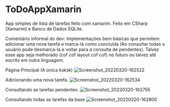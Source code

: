 # ToDoAppXamarin
App simples de lista de tarefas feito com xamarim.
Feito em CSharp (Xamarim) e Banco de Dados SQLite.

Comentário informal do dev: Implementações bem básicas que permitem adicionar uma nova tarefa e marca-lá como concluida (Ao consultar todas o usuário pode desmarca-la e voltar para a consulta de pendentes).
Talvez esse app seja melhorado (cof cof layout cof cof) no futuro ou talvez até escrito em outra linguagem.

Página Principal (A única ksksk)
![Screenshot_20220320-162522](https://user-images.githubusercontent.com/81589945/159180053-69c02ded-9347-4366-95ed-8f8bfb4a52db.jpg)

Adicionando uma nova tarefa.
![Screenshot_20220320-162534](https://user-images.githubusercontent.com/81589945/159180057-3a365e75-eb4b-4926-961a-4f5fa87aec6d.jpg)

Consultando as tarefas pendentes.
![Screenshot_20220320-162755](https://user-images.githubusercontent.com/81589945/159180061-a2fc3bac-b211-49be-b8a8-766e0cfdb518.jpg)

Consultando todas as tarefas da base
![Screenshot_20220320-162800](https://user-images.githubusercontent.com/81589945/159180063-59b03cc9-5644-4f4c-aa26-3a0797b25ead.jpg)
